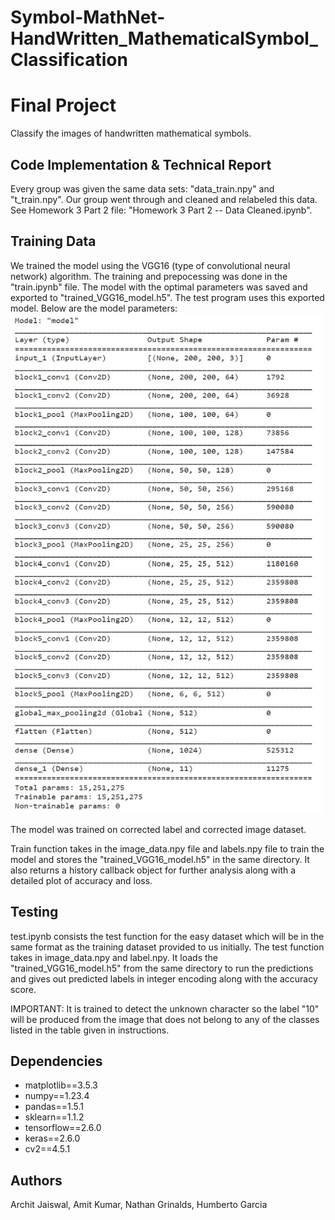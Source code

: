 # Symbol-MathNet- HandWritten_MathematicalSymbol_Classification
# Final Project

Classify the images of handwritten mathematical symbols. 

## Code Implementation & Technical Report

Every group was given the same data sets: "data_train.npy" and "t_train.npy".
Our group went through and cleaned and relabeled this data. See Homework 3 Part 2 file: "Homework 3 Part 2 -- Data Cleaned.ipynb". 

## Training Data

We trained the model using the VGG16 (type of convolutional neural network) algorithm. The training and prepocessing was done in the "train.ipynb" file. The model with the optimal parameters was saved and exported to "trained_VGG16_model.h5". The test program uses this exported model.
Below are the model parameters:  
<img src="https://github.com/AmitKumar7138/HandWritten_MathematicalSymbol_Classification/blob/main/model_params.jpg" width="500" height="800">

The model was trained on corrected label and corrected image dataset.

Train function takes in the image_data.npy file and labels.npy file to train the model and stores the "trained_VGG16_model.h5" in the same directory. It also returns a history callback object for further analysis along with a detailed plot of accuracy and loss.

## Testing

test.ipynb consists the test function for the easy dataset which will be in the same format as the training dataset provided to us initially. The test function takes in image_data.npy and label.npy. It loads the "trained_VGG16_model.h5" from the same directory to run the predictions and gives out predicted labels in integer encoding along with the accuracy score. 

IMPORTANT: It is trained to detect the unknown character so the label "10" will be produced from the image that does not belong to any of the classes listed in the table given in instructions. 

## Dependencies

- matplotlib==3.5.3
- numpy==1.23.4
- pandas==1.5.1
- sklearn==1.1.2
- tensorflow==2.6.0
- keras==2.6.0
- cv2==4.5.1

## Authors

Archit Jaiswal, Amit Kumar, Nathan Grinalds, Humberto Garcia



